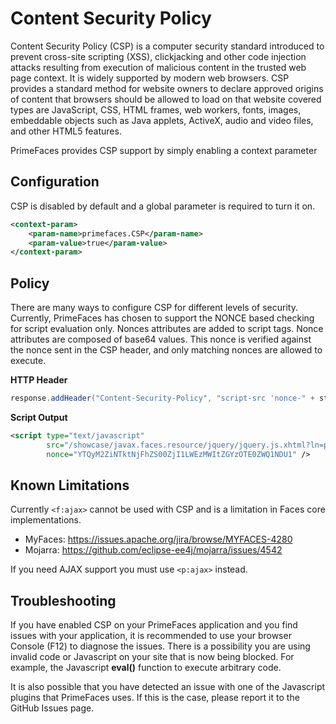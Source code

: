 # Content Security Policy

Content Security Policy (CSP) is a computer security standard introduced to prevent cross-site scripting (XSS), 
clickjacking and other code injection attacks resulting from execution of malicious content in the trusted web 
page context. It is widely supported by modern web browsers. CSP provides a standard method for website owners 
to declare approved origins of content that browsers should be allowed to load on that website covered types 
are JavaScript, CSS, HTML frames, web workers, fonts, images, embeddable objects such as Java applets, ActiveX, 
audio and video files, and other HTML5 features.

PrimeFaces provides CSP support by simply enabling a context parameter 

## Configuration

CSP is disabled by default and a global parameter is required to turn it on.

```xml
<context-param>
    <param-name>primefaces.CSP</param-name>
    <param-value>true</param-value>
</context-param>
```
## Policy
There are many ways to configure CSP for different levels of security. Currently, PrimeFaces has chosen to
support the NONCE based checking for script evaluation only. Nonces attributes are added to script tags. Nonce 
attributes are composed of base64 values. This nonce is verified against the nonce sent in the CSP header, 
and only matching nonces are allowed to execute.

**HTTP Header**
```java
response.addHeader("Content-Security-Policy", "script-src 'nonce-" + state.getNonce() + "'");

```

**Script Output**
```xml
<script type="text/javascript" 
        src="/showcase/javax.faces.resource/jquery/jquery.js.xhtml?ln=primefaces&amp;v=7.1" 
        nonce="YTQyM2ZiNTktNjFhZS00ZjI1LWEzMWItZGYzOTE0ZWQ1NDU1" />
```

## Known Limitations
Currently `<f:ajax>` cannot be used with CSP and is a limitation in Faces core implementations.

- MyFaces: https://issues.apache.org/jira/browse/MYFACES-4280
- Mojarra: https://github.com/eclipse-ee4j/mojarra/issues/4542

If you need AJAX support you must use `<p:ajax>` instead.

## Troubleshooting

If you have enabled CSP on your PrimeFaces application and you find issues with your application, 
it is recommended to use your browser Console (F12) to diagnose the issues. There is a possibility 
you are using invalid code or Javascript on your site that is now being blocked.  For example, 
the Javascript **eval()** function to execute arbitrary code.

It is also possible that you have detected an issue with one of the Javascript plugins that PrimeFaces
uses.  If this is the case, please report it to the GitHub Issues page. 


